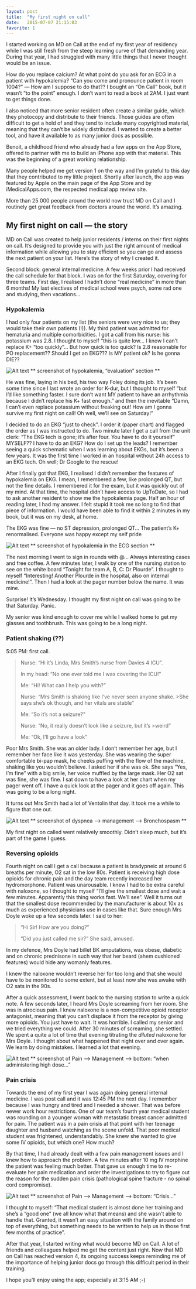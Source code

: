 ```yaml
---
layout: post
title:  "My first night on call"
date:   2015-07-07 21:15:03
favorite: 1
---
```

I started working on MD on Call at the end of my first year of residency while I was still fresh from the steep learning curve of that demanding year. During that year, I had struggled with many little things that I never thought would be an issue.<!--more-->

How do you replace calcium? At what point do you ask for an ECG in a patient with hypokalemia? “Can you come and pronounce patient in room 1004?” — How am I suppose to do that?? I bought an “On Call” book, but it wasn’t “to the point” enough. I don’t want to read a book at 2AM. I just want to get things done.

I also noticed that more senior resident often create a similar guide, which they photocopy and distribute to their friends. Those guides are often difficult to get a hold of and they tend to include many copyrighted material, meaning that they can’t be widely distributed. I wanted to create a better tool, and have it available to as many junior docs as possible.

Benoit, a childhood friend who already had a few apps on the App Store, offered to partner with me to build an iPhone app with that material. This was the beginning of a great working relationship.

Many people helped me get version 1 on the way and I’m grateful to this day that they contributed to my little project. Shortly after launch, the app was featured by Apple on the main page of the App Store and by iMedicalApps.com, the respected medical app review site.

More than 25 000 people around the world now trust MD on Call and I routinely get great feedback from doctors around the world. It’s amazing. 

## My first night on call — the story

MD on Call was created to help junior residents / interns on their first nights on call. It’s designed to provide you with just the right amount of medical information while allowing you to stay efficient so you can go and assess the next patient on your list. Here’s the story of why I created it.

Second block: general internal medicine. A few weeks prior I had received the call schedule for that block. I was on for the first Saturday, covering for three teams. First day, I realised I hadn’t done “real medicine” in more than 6 months! My last electives of medical school were psych, some rad one and studying, then vacations… 

### Hypokalemia

I had only four patients on my list (the seniors were very nice to us; they would take their own patients (!)). My third patient was admitted for hematuria and multiple comorbidities. I got a call from his nurse: his potassium was 2.8. I thought to myself “this is quite low… I know I can’t replace K+ “too quickly”… But how quick is too quick? Is 2.8 reasonable for PO replacement?? Should I get an EKG??? Is MY patient ok? Is he gonna DIE??

![Alt text](/images/the-story/story1.png)
** screenshot of hypokalemia, “evaluation” section **

He was fine, laying in his bed, his two way Foley doing its job. It’s been some time since I last wrote an order for K-dur, but I thought to myself “but I’d like something faster. I sure don’t want MY patient to have an arrhythmia because I didn’t replace his K+ fast enough.” and then the inevitable “Damn, I can’t even replace potassium without freaking out! How am I gonna survive my first night on call! Oh well, we’ll see on Saturday!”

I decided to do an EKG “just to check”. I order it (paper chart) and flagged the order as I was instructed to do. Two minute later I get a call from the unit clerk: “The EKG tech is gone; it’s after four. You have to do it yourself” MYSELF?? I have to do an EKG? How do I set up the leads? I remember seeing a quick schematic when I was learning about EKGs, but it’s been a few years. It was the first time I worked in an hospital without 24h access to an EKG tech. Oh well; Dr Google to the rescue!

After I finally got that EKG, I realised I didn’t remember the features of hypokalemia on EKG. I mean, I remembered a few, like prolonged QT, but not the fine details. I remembered it for the exam, but it was quickly out of my mind. At that time, the hospital didn’t have access to UpToDate, so I had to ask another resident to show me the hypokalemia page. Half an hour of reading later, I had my answer. I felt stupid it took me so long to find that piece of information. I would have been able to find it within 2 minutes in my book, but it was on my desk, at home.

The EKG was fine — no ST depression, prolonged QT… The patient’s K+ renormalised. Everyone was happy except my self pride

![Alt text](/images/the-story/story1.png)
** screenshot of hypokalemia in the ECG section **

The next morning I went to sign in rounds with @… Always interesting cases and free coffee. A few minutes later, I walk by one of the nursing station to see on the white board “Tonight for team A, B, C: Dr Plourde”. I thought to myself “Interesting! Another Plourde in the hospital, also on internal medicine!”. Then I had a look at the pager number below the name. It was mine.

Surprise! It’s Wednesday. I thought my first night on call was going to be that Saturday. Panic.

My senior was kind enough to cover me while I walked home to get my glasses and toothbrush. This was going to be a long night.

### Patient shaking (??)

5:05 PM: first call. 
>Nurse: “Hi it’s Linda, Mrs Smith’s nurse from Davies 4 ICU”.
>
>In my head: “No one ever told me I was covering the ICU!”
>
>Me: “Hi! What can I help you with?”
>
>Nurse: “Mrs Smith is shaking like I’ve never seen anyone shake. >She says she’s ok though, and her vitals are stable”
>
>Me: “So it’s not a seizure?”
>
>Nurse: “No, it really doesn’t look like a seizure, but it’s >weird”
>
>Me: “Ok, I’ll go have a look”

Poor Mrs Smith. She was an older lady. I don’t remember her age, but I remember her face like it was yesterday. She was wearing the super comfortable bi-pap mask, he cheeks puffing with the flow of the machine, shaking like you wouldn’t believe. I asked her if she was ok. She says “Yes, I’m fine” with a big smile, her voice muffled by the large mask. Her O2 sat was fine, she was fine. I sat down to have a look at her chart when my pager went off. I have a quick look at the pager and it goes off again. This was going to be a long night.

It turns out Mrs Smith had a lot of Ventolin that day. It took me a while to figure that one out.

![Alt text](/images/the-story/story1.png)
** screenshot of dyspnea —> management —> Bronchospasm **

My first night on called went relatively smoothly. Didn’t sleep much, but it’s part of the game I guess.

### Reversing opioids

Fourth night on call I get a call because a patient is bradypneic at around 6 breaths per minute, O2 sat in the low 80s. Patient is receiving high dose opioids for chronic pain and the day team recently increased her hydromorphone. Patient was unarousable. I knew I had to be extra careful with naloxone, so I thought to myself “I’ll give the smallest dose and wait a few minutes. Apparently this thing works fast. We’ll see”. Well it turns out that the smallest dose recommended by the manufacturer is about 10x as much as experienced physicians use in cases like that. Sure enough Mrs Doyle woke up a few seconds later. I said to her: 

>“Hi Sir! How are you doing?”
>
>“Did you just called me sir?” She said, amused.

In my defence, Mrs Doyle had billet BK amputations, was obese, diabetic and on chronic prednisone in such way that her beard (ahem cushioned features) would hide any womanly features.

I knew the naloxone wouldn’t reverse her for too long and that she would have to be monitored to some extent, but at least now she was awake with O2 sats in the 90s.

After a quick assessment, I went back to the nursing station to write a quick note. A few seconds later, I heard Mrs Doyle screaming from her room. She was in atrocious pain. I knew naloxone is a non-competitive opioid receptor antagonist, meaning that you can’t displace it from the receptor by giving more opioids. You just have to wait. It was horrible. I called my senior and we tried everything we could. After 30 minutes of screaming, she settled. We spent a quite a lot of time that evening titrating the *diluted* naloxone for Mrs Doyle. I thought about what happened that night over and over again. We learn by doing mistakes. I learned a lot that evening.

![Alt text](/images/the-story/story1.png)
** screenshot of Pain —> Management —> bottom: “when administering high dose…”

### Pain crisis

Towards the end of my first year I was again doing general internal medicine. I was post call and it was 12:45 PM the next day. I remember because I was hungry and tired and I needed a shower. That was before newer work hour restrictions. One of our team’s fourth year medical student was rounding on a younger woman with metastatic breast cancer admitted for pain. The patient was in a pain crisis at that point with her teenage daughter and husband watching as the scene unfold. That poor medical student was frightened, understandably. She knew she wanted to give some IV opioids, but which one? How much?

By that time, I had already dealt with a few pain management issues and I knew how to approach the problem. A few minutes after 10 mg IV morphine the patient was feeling much better. That gave us enough time to re-evaluate her pain medication and order the investigations to try to figure out the reason for the sudden pain crisis (pathological spine fracture - no spinal cord compromise).

![Alt text](/images/the-story/story1.png)
** screenshot of Pain —> Management —> bottom: “Crisis…”

I thought to myself: “That medical student is almost done her training and she’s a “good one” (we all know what that means) and she wasn’t able to handle that. Granted, it wasn’t an easy situation with the family around on top of everything, but something needs to be written to help us in those first few months of practice”.

After that year, I started writing what would become MD on Call. A lot of friends and colleagues helped me get the content just right. Now that MD on Call has reached version 4, its ongoing success keeps reminding me of the importance of helping junior docs go through this difficult period in their training. 

I hope you’ll enjoy using the app; especially at 3:15 AM ;-)